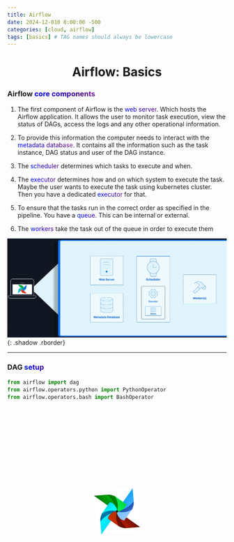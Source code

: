 ```yaml
---
title: Airflow
date: 2024-12-010 8:00:00 -500
categories: [cloud, airflow]
tags: [basics] # TAG names should always be lowercase
---
```

# <center>Airflow: Basics</center>

### Airflow <span class="rainbow-text">core components</span>

1. The first component of Airflow is the <span class="rainbow-text">web server</span>. Which hosts the Airflow application. It allows the user to monitor task execution, view the status of DAGs, access the logs and any other operational information.

2. To provide this information the computer needs to interact with the <span class="rainbow-text">metadata database</span>. It contains all the information such as the task instance, DAG status and user of the DAG instance.

3. The <span class="rainbow-text">scheduler</span> determines which tasks to execute and when. 

4. The <span class="rainbow-text">executor</span> determines how and on which system to execute the task. Maybe the user wants to execute the task using kubernetes cluster. Then you have a dedicated <span class="rainbow-text">executor</span> for that.
5. To ensure that the tasks run in the correct order as specified in the pipeline. You have a <span class="rainbow-text">queue</span>. This can be internal or external.
6. The <span class="rainbow-text">workers</span> take the task out of the queue in order to execute them

![image](https://github.com/Asfandyar-Khan-2022/asfandyarkhan.github.io/blob/main/images/airflow_core_components.png?raw=true){: .shadow .rborder}

---
### DAG <span class="rainbow-text">setup</span>
```python
from airflow import dag
from airflow.operators.python import PythonOperator
from airflow.operators.bash import BashOperator
```


<div class="logo-container">
        <img src="https://github.com/Asfandyar-Khan-2022/asfandyarkhan.github.io/blob/main/images/airflow.png?raw=tru" alt="Airflow Logo" class="spinning-logo">
    </div>

<style>
  .logo-container {
    display: flex;
    justify-content: center;
    align-items: center;
    height: 12vh;
  }

  .spinning-logo {
      width: 100px;
      height: 100px;
      animation: spin 4s linear infinite;
  }

  @keyframes spin {
      from {
          transform: rotate(0deg);
      }
      to {
          transform: rotate(360deg);
      }
  }

  .rborder {
    border-radius:5px;
  }

  @keyframes rainbow {
    0% { background-position: 0% 50%; }
    50% { background-position: 100% 50%; }
    100% { background-position: 0% 50%; }
  }

  .rainbow-text {
    background: linear-gradient(45deg, red, orange, yellow, green, blue, indigo, violet);
    background-size: 400% 400%;
    -webkit-background-clip: text;
    color: transparent;
    animation: rainbow 6s ease infinite;
  }
</style>